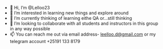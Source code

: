 - 👋 Hi, I’m @Lelloo23
- 👀 I’m interested in learning new things and explore around
- 🌱 I’m currently thinking of learning eithe QA or...still thinking
- 💞️ I’m looking to collaborate with all students and instructors in this group in any way possible
- 📫 You can reach me out via email address- leelloo.d@gmail.com or my telegram account +25191 133 8179

<!---
Lelloo23/Lelloo23 is a ✨ special ✨ repository because its `README.md` (this file) appears on your GitHub profile.
You can click the Preview link to take a look at your changes.
--->
